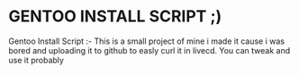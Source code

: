 # GENTOO INSTALL SCRIPT ;)
Gentoo Install Script :- This is a small project of mine i made it cause i was bored and uploading it to github to easly curl it in livecd.
You can tweak and use it probably
